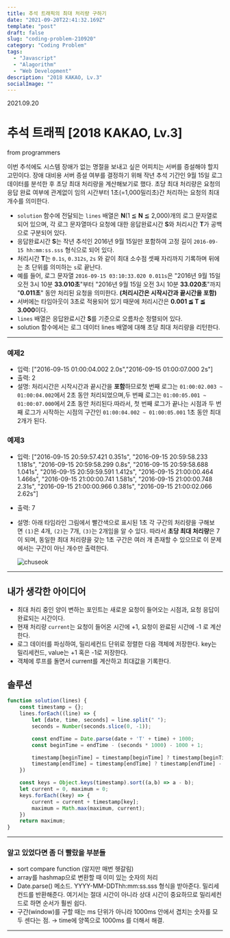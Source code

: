 ```yaml
---
title: 추석 트래픽의 최대 처리량 구하기 
date: "2021-09-20T22:41:32.169Z"
template: "post"
draft: false
slug: "coding-problem-210920"
category: "Coding Problem"
tags:
  - "Javascript"
  - "Alagorithm"
  - "Web Development"
description: "2018 KAKAO, Lv.3"
socialImage: ""
---
```

2021.09.20

# 추석 트래픽 [2018 KAKAO, Lv.3]
from programmers

이번 추석에도 시스템 장애가 없는 명절을 보내고 싶은 어피치는 서버를 증설해야 할지 고민이다. 장애 대비용 서버 증설 여부를 결정하기 위해 작년 추석 기간인 9월 15일 로그 데이터를 분석한 후 초당 최대 처리량을 계산해보기로 했다. 초당 최대 처리량은 요청의 응답 완료 여부에 관계없이 임의 시간부터 1초(=1,000밀리초)간 처리하는 요청의 최대 개수를 의미한다.

- `solution` 함수에 전달되는 `lines` 배열은 **N**(1 ≦ **N** ≦ 2,000)개의 로그 문자열로 되어 있으며, 각 로그 문자열마다 요청에 대한 응답완료시간 **S**와 처리시간 **T**가 공백으로 구분되어 있다.
- 응답완료시간 **S**는 작년 추석인 2016년 9월 15일만 포함하여 고정 길이 `2016-09-15 hh:mm:ss.sss` 형식으로 되어 있다.
- 처리시간 **T**는 `0.1s`, `0.312s`, `2s` 와 같이 최대 소수점 셋째 자리까지 기록하며 뒤에는 초 단위를 의미하는 `s`로 끝난다.
- 예를 들어, 로그 문자열 `2016-09-15 03:10:33.020 0.011s`은 "2016년 9월 15일 오전 3시 10분 **33.010초**"부터 "2016년 9월 15일 오전 3시 10분 **33.020초**"까지 "**0.011초**" 동안 처리된 요청을 의미한다. **(처리시간은 시작시간과 끝시간을 포함)**
- 서버에는 타임아웃이 3초로 적용되어 있기 때문에 처리시간은 **0.001 ≦ T ≦ 3.000**이다.
- `lines` 배열은 응답완료시간 **S**를 기준으로 오름차순 정렬되어 있다.
- solution 함수에서는 로그 데이터 lines 배열에 대해 초당 최대 처리량을 리턴한다.

---

### **예제2**

- 입력: ["2016-09-15 01:00:04.002 2.0s","2016-09-15 01:00:07.000 2s"]
- 출력: 2
- 설명: 처리시간은 시작시간과 끝시간을 **포함**하므로첫 번째 로그는 `01:00:02.003 ~ 01:00:04.002`에서 2초 동안 처리되었으며,두 번째 로그는 `01:00:05.001 ~ 01:00:07.000`에서 2초 동안 처리된다.따라서, 첫 번째 로그가 끝나는 시점과 두 번째 로그가 시작하는 시점의 구간인 `01:00:04.002 ~ 01:00:05.001` 1초 동안 최대 2개가 된다.

### **예제3**

- 입력: ["2016-09-15 20:59:57.421 0.351s", 
"2016-09-15 20:59:58.233 1.181s",
"2016-09-15 20:59:58.299 0.8s",
"2016-09-15 20:59:58.688 1.041s",
"2016-09-15 20:59:59.591 1.412s",
"2016-09-15 21:00:00.464 1.466s",
"2016-09-15 21:00:00.741 1.581s",
"2016-09-15 21:00:00.748 2.31s",
"2016-09-15 21:00:00.966 0.381s",
"2016-09-15 21:00:02.066 2.62s"]
- 출력: 7
- 설명: 아래 타임라인 그림에서 빨간색으로 표시된 1초 각 구간의 처리량을 구해보면 `(1)`은 4개, `(2)`는 7개, `(3)`는 2개임을 알 수 있다. 따라서 **초당 최대 처리량**은 7이 되며, 동일한 최대 처리량을 갖는 1초 구간은 여러 개 존재할 수 있으므로 이 문제에서는 구간이 아닌 개수만 출력한다.

    ![chuseok](~/public/static/chuseok.png)

---

## 내가 생각한 아이디어
- 최대 처리 중인 양이 변하는 포인트는 새로운 요청이 들어오는 시점과, 요청 응답이 완료되는 시간이다.
- 현재 처리량 `current`는 요청이 들어온 시간에 +1, 요청이 완료된 시간에 -1 로 계산한다.
- 로그 데이터를 파싱하여, 밀리세컨드 단위로 정렬한 다음 객체에 저장한다. key는 밀리세컨드, value는 +1 혹은 -1로 저장한다.
- 객체에 루프를 돌면서 current를 계산하고 최대값을 기록한다.  


## 솔루션 

```jsx
function solution(lines) {
    const timestamp = {};
    lines.forEach((line) => {
        let [date, time, seconds] = line.split(" ");
        seconds = Number(seconds.slice(0, -1));

        const endTime = Date.parse(date + 'T' + time) + 1000;
        const beginTime = endTime - (seconds * 1000) - 1000 + 1;

        timestamp[beginTime] = timestamp[beginTime] ? timestamp[beginTime] + 1 : 1;
        timestamp[endTime] = timestamp[endTime] ? timestamp[endTime] - 1 : -1;
    })

    const keys = Object.keys(timestamp).sort((a,b) => a - b);
    let current = 0, maximum = 0;
    keys.forEach((key) => {
        current = current + timestamp[key];
        maximum = Math.max(maximum, current);
    })
    return maximum;
}
```

---

### 알고 있었다면 좀 더 빨랐을 부분들

- sort compare function (알지만 매번 헷갈림)
- array를 hashmap으로 변환할 때 이미 있는 숫자의 처리
- Date.parse() 메소드. YYYY-MM-DDThh:mm:ss.sss 형식을 받아준다. 밀리세컨드를 반환해준다. 여기서는 절대 시간이 아니라 상대 시간이 중요하므로 밀리세컨드로 하면 순서가 훨씬 쉽다.
- 구간(window)를 구할 때는 ms 단위가 아니라 1000ms 안에서 겹치는 숫자를 모두 센다는 점. → time에 양쪽으로 1000ms 를 더해서 해결.

---